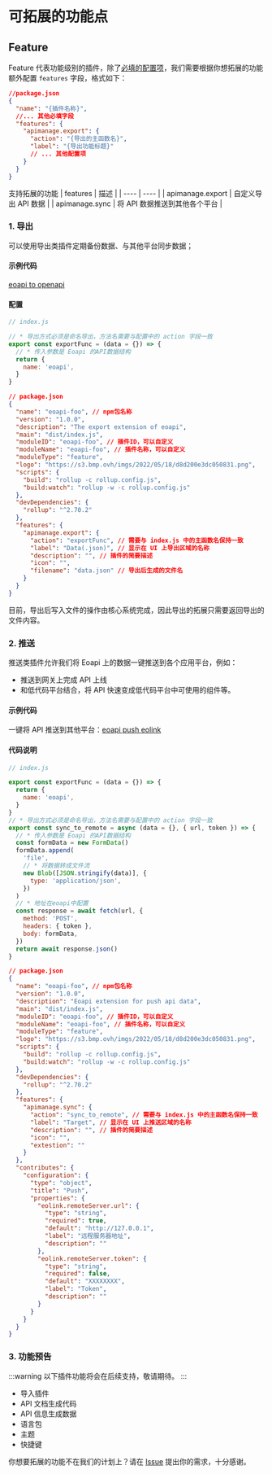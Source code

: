 # 可拓展的功能点

## Feature

Feature 代表功能级别的插件，除了[必填的配置项](/api/get-started.html#%E9%85%8D%E7%BD%AE%E4%BB%8B%E7%BB%8D)，我们需要根据你想拓展的功能额外配置 `features` 字段，格式如下：

```json
//package.json
{
  "name": "{插件名称}",
  //... 其他必填字段
  "features": {
    "apimanage.export": {
      "action": "{导出的主函数名}",
      "label": "{导出功能标题}"
      // ... 其他配置项
    }
  }
}
```

支持拓展的功能
| features | 描述 |
| ---- | ---- |
| apimanage.export | 自定义导出 API 数据 |
| apimanage.sync | 将 API 数据推送到其他各个平台 |

### 1. 导出

可以使用导出类插件定期备份数据、与其他平台同步数据；

#### 示例代码

[eoapi to openapi](https://github.com/eolinker/eoapi-extensions/tree/main/packages/feature/export/openapi)

#### 配置

```javascript
// index.js

// * 导出方式必须是命名导出，方法名需要与配置中的 action 字段一致
export const exportFunc = (data = {}) => {
  // * 传入参数是 Eoapi 的API数据结构
  return {
    name: 'eoapi',
  }
}
```

```json
// package.json
{
  "name": "eoapi-foo", // npm包名称
  "version": "1.0.0",
  "description": "The export extension of eoapi",
  "main": "dist/index.js",
  "moduleID": "eoapi-foo", // 插件ID，可以自定义
  "moduleName": "eoapi-foo", // 插件名称，可以自定义
  "moduleType": "feature",
  "logo": "https://s3.bmp.ovh/imgs/2022/05/18/d8d200e3dc050831.png",
  "scripts": {
    "build": "rollup -c rollup.config.js",
    "build:watch": "rollup -w -c rollup.config.js"
  },
  "devDependencies": {
    "rollup": "^2.70.2"
  },
  "features": {
    "apimanage.export": {
      "action": "exportFunc", // 需要与 index.js 中的主函数名保持一致
      "label": "Data(.json)", // 显示在 UI 上导出区域的名称
      "description": "", // 插件的简要描述
      "icon": "",
      "filename": "data.json" // 导出后生成的文件名
    }
  }
}
```

目前，导出后写入文件的操作由核心系统完成，因此导出的拓展只需要返回导出的文件内容。

### 2. 推送

推送类插件允许我们将 Eoapi 上的数据一键推送到各个应用平台，例如：

- 推送到网关上完成 API 上线
- 和低代码平台结合，将 API 快速变成低代码平台中可使用的组件等。

#### 示例代码

一键将 API 推送到其他平台：[eoapi push eolink](https://github.com/eolinker/eoapi-extensions/tree/main/packages/feature/push/eolink)

#### 代码说明

```javascript
// index.js

export const exportFunc = (data = {}) => {
  return {
    name: 'eoapi',
  }
}
// * 导出方式必须是命名导出，方法名需要与配置中的 action 字段一致
export const sync_to_remote = async (data = {}, { url, token }) => {
  // * 传入参数是 Eoapi 的API数据结构
  const formData = new FormData()
  formData.append(
    'file',
    // * 将数据转成文件流
    new Blob([JSON.stringify(data)], {
      type: 'application/json',
    })
  )
  // * 地址在eoapi中配置
  const response = await fetch(url, {
    method: 'POST',
    headers: { token },
    body: formData,
  })
  return await response.json()
}
```

```json
// package.json
{
  "name": "eoapi-foo", // npm包名称
  "version": "1.0.0",
  "description": "Eoapi extension for push api data",
  "main": "dist/index.js",
  "moduleID": "eoapi-foo", // 插件ID，可以自定义
  "moduleName": "eoapi-foo", // 插件名称，可以自定义
  "moduleType": "feature",
  "logo": "https://s3.bmp.ovh/imgs/2022/05/18/d8d200e3dc050831.png",
  "scripts": {
    "build": "rollup -c rollup.config.js",
    "build:watch": "rollup -w -c rollup.config.js"
  },
  "devDependencies": {
    "rollup": "^2.70.2"
  },
  "features": {
    "apimanage.sync": {
      "action": "sync_to_remote", // 需要与 index.js 中的主函数名保持一致
      "label": "Target", // 显示在 UI 上推送区域的名称
      "description": "", // 插件的简要描述
      "icon": "",
      "extestion": ""
    }
  },
  "contributes": {
    "configuration": {
      "type": "object",
      "title": "Push",
      "properties": {
        "eolink.remoteServer.url": {
          "type": "string",
          "required": true,
          "default": "http://127.0.0.1",
          "label": "远程服务器地址",
          "description": ""
        },
        "eolink.remoteServer.token": {
          "type": "string",
          "required": false,
          "default": "XXXXXXXX",
          "label": "Token",
          "description": ""
        }
      }
    }
  }
}
```

### 3. 功能预告

:::warning
以下插件功能将会在后续支持，敬请期待。
:::

- 导入插件
- API 文档生成代码
- API 信息生成数据
- 语言包
- 主题
- 快捷键

你想要拓展的功能不在我们的计划上？请在 [Issue](https://github.com/eolinker/eoapi/issues) 提出你的需求，十分感谢。
